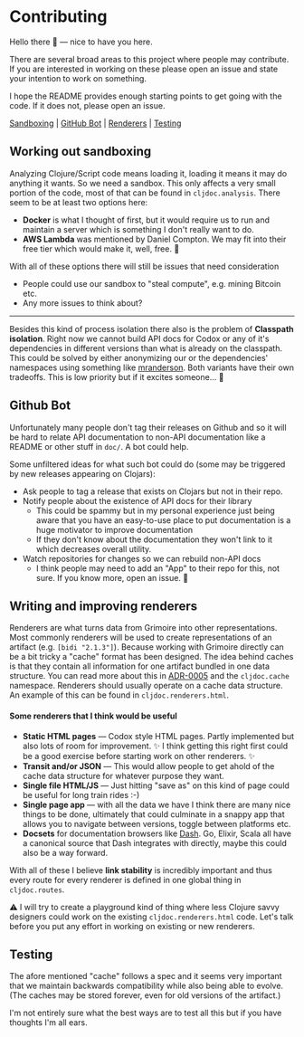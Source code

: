 # Contributing

Hello there :wave: — nice to have you here.

There are several broad areas to this project where people may contribute. If you are interested in working on these please open an issue and state your intention to work on something.

I hope the README provides enough starting points to get going with the code. If it does not, please open an issue.

[Sandboxing](#working-out-sandboxing) | [GitHub Bot](#github-bot) | [Renderers](#writing-and-improving-renderers) | [Testing](#testing)

## Working out sandboxing

Analyzing Clojure/Script code means loading it, loading it means it may do anything it wants. So we need a sandbox. This only affects a very small portion of the code, most of that can be found in `cljdoc.analysis`. There seem to be at least two options here:
- **Docker** is what I thought of first, but it would require us to run and maintain a server which is something I don't really want to do.
- **AWS Lambda** was mentioned by Daniel Compton. We may fit into their free tier which would make it, well, free. :slightly_smiling_face:

With all of these options there will still be issues that need consideration
- People could use our sandbox to "steal compute", e.g. mining Bitcoin etc.
- Any more issues to think about?

---

Besides this kind of process isolation there also is the problem of **Classpath isolation**. Right now we cannot build API docs for Codox or any of it's dependencies in different versions than what is already on the classpath. This could be solved by either anonymizing our or the dependencies' namespaces using something like [mranderson](https://github.com/benedekfazekas/mranderson). Both variants have their own tradeoffs. This is low priority but if it excites someone... :rocket:

## Github Bot

Unfortunately many people don't tag their releases on Github and so it will be hard to relate API documentation to non-API documentation like a README or other stuff in `doc/`. A bot could help.

Some unfiltered ideas for what such bot could do (some may be triggered by new releases appearing on Clojars):

- Ask people to tag a release that exists on Clojars but not in their repo.
- Notify people about the existence of API docs for their library
  - This could be spammy but in my personal experience just being aware that you have an easy-to-use place to put documentation is a huge motivator to improve documentation
  - If they don't know about the documentation they won't link to it which decreases overall utility.
- Watch repositories for changes so we can rebuild non-API docs
  - I think people may need to add an "App" to their repo for this, not sure. If you know more, open an issue. :raised_hands:


## Writing and improving renderers
Renderers are what turns data from Grimoire into other representations. Most commonly renderers will be used to create representations of an artifact (e.g. `[bidi "2.1.3"]`). Because working with Grimoire directly can be a bit tricky a "cache" format has been designed. The idea behind caches is that they contain all information for one artifact bundled in one data structure. You can read more about this in [ADR-0005](doc/adr/0005-implement-minimal-api-abstracting-grimoire.md) and the `cljdoc.cache` namespace. Renderers should usually operate on a cache data structure. An example of this can be found in `cljdoc.renderers.html`.

#### Some renderers that I think would be useful
- **Static HTML pages** — Codox style HTML pages. Partly implemented but also lots of room for improvement. :sparkles: I think getting this right first could be a good exercise before starting work on other renderers. :sparkles:
- **Transit and/or JSON** — This would allow people to get ahold of the cache data structure for whatever purpose they want.
- **Single file HTML/JS** — Just hitting "save as" on this kind of page could be useful for long train rides :-)
- **Single page app** — with all the data we have I think there are many nice things to be done, ultimately that could culminate in a snappy app that allows you to navigate between versions, toggle between platforms etc.
- **Docsets** for documentation browsers like [Dash](https://kapeli.com/dash). Go, Elixir, Scala all have a canonical source that Dash integrates with directly, maybe this could also be a way forward.

With all of these I believe **link stability** is incredibly important and thus every route for every renderer is defined in one global thing in `cljdoc.routes`.

:warning: I will try to create a playground kind of thing where less Clojure savvy designers could work on the existing `cljdoc.renderers.html` code. Let's talk before you put any effort in working on existing or new renderers.

## Testing

The afore mentioned "cache" follows a spec and it seems very important that we maintain backwards compatibility while also being able to evolve. (The caches may be stored forever, even for old versions of the artifact.)

I'm not entirely sure what the best ways are to test all this but if you have thoughts I'm all ears.
